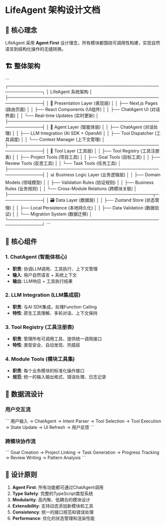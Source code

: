 # LifeAgent 架构设计文档

## 🎯 核心理念

LifeAgent 采用 **Agent First** 设计理念，所有模块都围绕可调用性构建，实现自然语言到结构化操作的无缝转换。

## 🏗️ 整体架构

\`\`\`
┌─────────────────────────────────────────────────────────────┐
│                    LifeAgent 系统架构                          │
├─────────────────────────────────────────────────────────────┤
│  🎨 Presentation Layer (表现层)                              │
│  ├── Next.js Pages (路由页面)                                │
│  ├── React Components (UI组件)                              │
│  ├── ChatAgent UI (对话界面)                                 │
│  └── Real-time Updates (实时更新)                            │
├─────────────────────────────────────────────────────────────┤
│  🤖 Agent Layer (智能体层)                                   │
│  ├── ChatAgent (对话处理)                                    │
│  ├── LLM Integration (AI SDK + OpenAI)                     │
│  ├── Tool Dispatcher (工具调度)                              │
│  └── Context Manager (上下文管理)                            │
├─────────────────────────────────────────────────────────────┤
│  🔧 Tool Layer (工具层)                                      │
│  ├── Tool Registry (工具注册表)                              │
│  ├── Project Tools (项目工具)                                │
│  ├── Goal Tools (目标工具)                                   │
│  ├── Review Tools (反思工具)                                 │
│  └── Task Tools (任务工具)                                   │
├─────────────────────────────────────────────────────────────┤
│  📊 Business Logic Layer (业务逻辑层)                         │
│  ├── Domain Models (领域模型)                                │
│  ├── Validation Rules (验证规则)                             │
│  ├── Business Rules (业务规则)                               │
│  └── Cross-Module Relations (跨模块关联)                      │
├───────────────────────────────────────────────┬─────────────┤
│  🗃️ Data Layer (数据层)                                      │
│  ├── Zustand Store (状态管理)                                │
│  ├── Local Persistence (本地持久化)                          │
│  ├── Data Validation (数据验证)                              │
│  └── Migration System (数据迁移)                             │
└─────────────────────────────────────────────────────────────┘
\`\`\`

## 🧩 核心组件

### 1. ChatAgent (智能体核心)
- **职责**: 协调LLM调用、工具执行、上下文管理
- **输入**: 用户自然语言 + 系统上下文
- **输出**: LLM响应 + 工具执行结果

### 2. LLM Integration (LLM集成层)
- **职责**: 与AI SDK集成，处理Function Calling
- **特性**: 原生工具理解、多轮对话、上下文保持

### 3. Tool Registry (工具注册表)
- **职责**: 管理所有可调用工具、提供统一调用接口
- **特性**: 类型安全、自动发现、热插拔

### 4. Module Tools (模块工具集)
- **职责**: 每个业务模块的标准化操作接口
- **规范**: 统一的输入输出格式、错误处理、日志记录

## 🔄 数据流设计

### 用户交互流
\`\`\`
用户输入 → ChatAgent → Intent Parser → Tool Selection → Tool Execution → State Update → UI Refresh → 用户反馈
\`\`\`

### 跨模块协作流
\`\`\`
Goal Creation → Project Linking → Task Generation → Progress Tracking → Review Writing → Pattern Analysis
\`\`\`

## 🎯 设计原则

1. **Agent First**: 所有功能都可通过ChatAgent调用
2. **Type Safety**: 完整的TypeScript类型系统
3. **Modularity**: 高内聚、低耦合的模块设计
4. **Extensibility**: 支持动态添加新模块和工具
5. **Consistency**: 统一的接口规范和错误处理
6. **Performance**: 优化的状态管理和渲染性能
